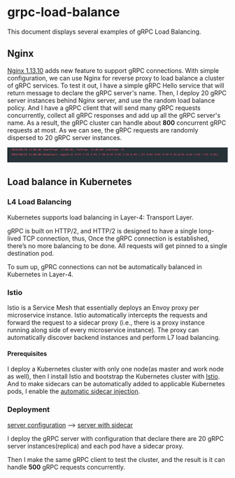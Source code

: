# grpc-load-balance

This document displays several examples of gRPC Load Balancing. 

## Nginx 

[Nginx 1.13.10](https://www.nginx.com/blog/nginx-1-13-10-grpc/) adds new feature to support gRPC connections. With simple configuration, we can use Nginx for reverse proxy to load balance a cluster of gRPC services. 
To test it out, I have a simple gRPC Hello service that will return message to declare the gRPC server's name. Then, I deploy 20 gRPC server instances behind Nginx server, and use the random load balance policy. 
And I have a gRPC client that will send many gRPC requests concurrently, collect all gRPC responses and add up all the gRPC server's name. As a result, the gRPC cluster can handle about **800** concurrent gRPC requests at most. As we can see, the gRPC requests are randomly dispersed to 20 gRPC server instances.

![](https://github.com/yuyilei/grpc-load-balance/blob/master/pictrue/ng.jpg?raw=true) 

## Load balance in Kubernetes

### L4 Load Balancing

Kubernetes supports load balancing in Layer-4: Transport Layer. 

gRPC is built on HTTP/2, and HTTP/2 is designed to have a single long-lived TCP connection, thus, Once the gRPC connection is established, there’s no more balancing to be done. All requests will get pinned to a single destination pod.

To sum up, gPRC connections can not be automatically balanced in Kubernetes in Layer-4.

### Istio

Istio is a Service Mesh that essentially deploys an Envoy proxy per microservice instance. Istio automatically intercepts the requests and forward the request to a sidecar proxy (i.e., there is a proxy instance running along side of every microservice instance). The proxy can automatically discover backend instances and perform L7 load balancing. 

#### Prerequisites
I deploy a Kubernetes cluster with only one node(as master and work node as well), then I install Istio and bootstrap the Kubernetes cluster with [Istio](https://istio.io/docs/setup/install/kubernetes/). 
And to make sidecars can be automatically added to applicable Kubernetes pods, I enable the [automatic sidecar injection](https://istio.io/docs/setup/additional-setup/sidecar-injection/#automatic-sidecar-injection). 

### Deployment 

[server configuration](https://github.com/yuyilei/grpc-load-balance/blob/master/kubernetes/istio/raw_server.yaml)  --> [server with sidecar](https://github.com/yuyilei/grpc-load-balance/blob/master/kubernetes/istio/server.yaml)



I deploy the gRPC server with configuration that declare there are 20 gRPC server instances(replica) and each pod have a sidecar proxy. 

Then I make the same gRPC client to test the cluster, and the result is it can handle **500** gRPC requests concurrently. 


 